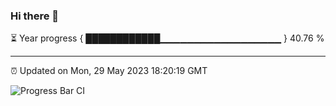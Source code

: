 ### Hi there 👋

⏳ Year progress { ████████████▁▁▁▁▁▁▁▁▁▁▁▁▁▁▁▁▁▁ } 40.76 %

---

⏰ Updated on Mon, 29 May 2023 18:20:19 GMT

![Progress Bar CI](https://github.com/ZhaoGui/ZhaoGui/workflows/Progress%20Bar%20CI/badge.svg)
